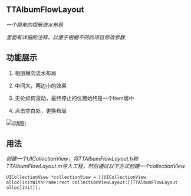 ## TTAlbumFlowLayout
*一个简单的相册流水布局*

*里面有详细的注释，以便于根据不同的项目修改参数*

## 功能展示
1. 相册横向流水布局

2. 中间大，两边小的效果

3. 无论如何滚动，最终停止的位置始终是一个Item居中

4. 点击空白处，更换布局

![(动图)](http://a1.qpic.cn/psb?/V14HUEIQ0mQ1ma/eIoa4RNjukhOs65j*Gxq8ragf5cGyFt.MG9jMzfpziA!/b/dOEAAAAAAAAA&bo=ngHeAgAAAAACF3A!&rf=viewer_4.gif)


## 用法

*创建一个UICollectionView，将TTAlbumFlowLayout.h和TTAlbumFlowLayout.m导入工程，然后通过以下方式创建一个collectionView*
```
UICollectionView *collectionView = [[UICollectionView alloc]initWithFrame:rect collectionViewLayout:[[TTAlbumFlowLayout alloc]init]];
```

